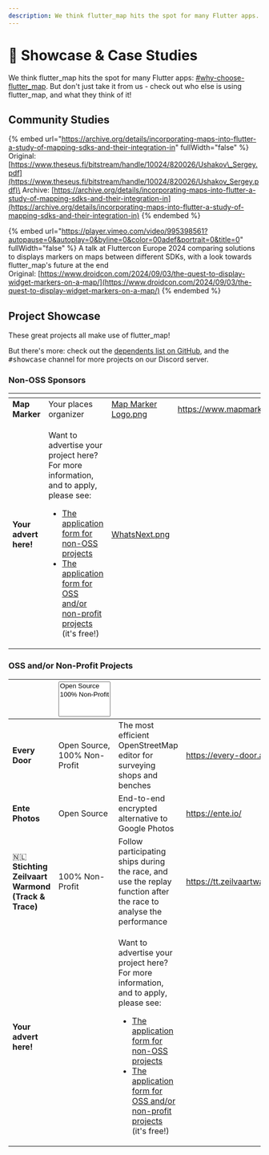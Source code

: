 ```yaml
---
description: We think flutter_map hits the spot for many Flutter apps. Find out why!
---
```


# 🌟 Showcase & Case Studies

We think flutter\_map hits the spot for many Flutter apps: [#why-choose-flutter\_map](../#why-choose-flutter_map "mention"). But don't just take it from us - check out who else is using flutter\_map, and what they think of it!

## Community Studies

{% embed url="https://archive.org/details/incorporating-maps-into-flutter-a-study-of-mapping-sdks-and-their-integration-in" fullWidth="false" %}
Original: [https://www.theseus.fi/bitstream/handle/10024/820026/Ushakov\_Sergey.pdf](https://www.theseus.fi/bitstream/handle/10024/820026/Ushakov_Sergey.pdf)\
Archive: [https://archive.org/details/incorporating-maps-into-flutter-a-study-of-mapping-sdks-and-their-integration-in](https://archive.org/details/incorporating-maps-into-flutter-a-study-of-mapping-sdks-and-their-integration-in)
{% endembed %}

{% embed url="https://player.vimeo.com/video/995398561?autopause=0&autoplay=0&byline=0&color=00adef&portrait=0&title=0" fullWidth="false" %}
A talk at Fluttercon Europe 2024 comparing solutions to displays markers on maps between different SDKs, with a look towards flutter\_map's future at the end\
Original: [https://www.droidcon.com/2024/09/03/the-quest-to-display-widget-markers-on-a-map/](https://www.droidcon.com/2024/09/03/the-quest-to-display-widget-markers-on-a-map/)
{% endembed %}

## Project Showcase

These great projects all make use of flutter\_map!

But there's more: check out the [dependents list on GitHub](https://github.com/fleaflet/flutter_map/network/dependents), and the <kbd>#showcase</kbd> channel for more projects on our Discord server.

### Non-OSS Sponsors

<table data-card-size="large" data-view="cards"><thead><tr><th></th><th></th><th data-hidden data-card-cover data-type="files"></th><th data-hidden data-card-target data-type="content-ref"></th></tr></thead><tbody><tr><td><strong>Map Marker</strong></td><td>Your places organizer</td><td><a href="../.gitbook/assets/Map Marker Logo.png">Map Marker Logo.png</a></td><td><a href="https://www.mapmarker.app/">https://www.mapmarker.app/</a></td></tr><tr><td><strong>Your advert here!</strong></td><td><p>Want to advertise your project here? For more information, and to apply, please see:</p><ul><li><a href="https://docs.google.com/forms/d/e/1FAIpQLSeXALT0XVnWdl8vTcYQUz9l3mC7j63Et1MIkkEnnn7BgToRtw/viewform?usp=sf_link">The application form for non-OSS projects</a></li><li><a href="https://docs.google.com/forms/d/e/1FAIpQLSeM3RgRc-QG7diODXd29DzuQWAWlutUQC3uR_b0cSwbaOkOjg/viewform?usp=sf_link">The application form for OSS and/or non-profit projects</a> (it's free!)</li></ul></td><td><a href="../.gitbook/assets/WhatsNext.png">WhatsNext.png</a></td><td></td></tr></tbody></table>

### OSS and/or Non-Profit Projects

<table data-card-size="large" data-view="cards"><thead><tr><th></th><th><select multiple><option value="288089d75dba4cc2930ef1e879241692" label="Open Source" color="blue"></option><option value="602c8c9d2d4b4c9bbdc1b704dbed0fe5" label="100% Non-Profit" color="blue"></option></select></th><th></th><th data-hidden data-card-target data-type="content-ref"></th><th data-hidden data-card-cover data-type="files"></th></tr></thead><tbody><tr><td><strong>Every Door</strong></td><td><span data-option="288089d75dba4cc2930ef1e879241692">Open Source, </span><span data-option="602c8c9d2d4b4c9bbdc1b704dbed0fe5">100% Non-Profit</span></td><td>The most efficient OpenStreetMap editor for surveying shops and benches</td><td><a href="https://every-door.app/">https://every-door.app/</a></td><td><a href="../.gitbook/assets/Every Door Logo.png">Every Door Logo.png</a></td></tr><tr><td><strong>Ente Photos</strong></td><td><span data-option="288089d75dba4cc2930ef1e879241692">Open Source</span></td><td>End-to-end encrypted alternative to Google Photos </td><td><a href="https://ente.io/">https://ente.io/</a></td><td><a href="../.gitbook/assets/Ente Photos Logo.png">Ente Photos Logo.png</a></td></tr><tr><td>🇳🇱 <strong>Stichting Zeilvaart Warmond (Track &#x26; Trace)</strong></td><td><span data-option="602c8c9d2d4b4c9bbdc1b704dbed0fe5">100% Non-Profit</span></td><td>Follow participating ships during the race, and use the replay function after the race to analyse the performance</td><td><a href="https://tt.zeilvaartwarmond.nl/">https://tt.zeilvaartwarmond.nl/</a></td><td><a href="../.gitbook/assets/Stichting Zeilvaart Warmond.jpg">Stichting Zeilvaart Warmond.jpg</a></td></tr><tr><td><strong>Your advert here!</strong></td><td></td><td><p>Want to advertise your project here? For more information, and to apply, please see:</p><ul><li><a href="https://docs.google.com/forms/d/e/1FAIpQLSeXALT0XVnWdl8vTcYQUz9l3mC7j63Et1MIkkEnnn7BgToRtw/viewform?usp=sf_link">The application form for non-OSS projects</a></li><li><a href="https://docs.google.com/forms/d/e/1FAIpQLSeM3RgRc-QG7diODXd29DzuQWAWlutUQC3uR_b0cSwbaOkOjg/viewform?usp=sf_link">The application form for OSS and/or non-profit projects</a> (it's free!)</li></ul></td><td></td><td><a href="../.gitbook/assets/WhatsNext.png">WhatsNext.png</a></td></tr></tbody></table>
